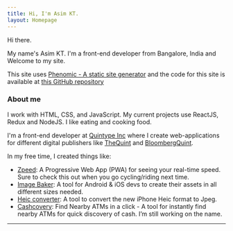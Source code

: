 ```yaml
---
title: Hi, I'm Asim KT.
layout: Homepage
---
```


Hi there.

My name's Asim KT. I'm a front-end developer from Bangalore, India and Welcome to my site.

This site uses [Phenomic - A static site generator](https://phenomic.io/) and the code for this site is available at
[this GitHub repository](https://github.com/asimkt/portfolio)

<h3>About me</h3>

I work with HTML, CSS, and JavaScript. My current projects use ReactJS, Redux and NodeJS.
I like eating and cooking food.

I'm a front-end developer at [Quintype Inc](http://quintype.com/) where I create web-applications for different digital publishers like
[TheQuint](http://thequint.com/) and [BloombergQuint](http://bloombergquint.com/).

In my free time, I created things like:

* [Zpeed](https://zpeed.in/): A Progressive Web App (PWA) for seeing your real-time speed. Sure to check this out when you go cycling/riding next time.
* [Image Baker](https://img-bak.in/): A tool for Android & iOS devs to create their assets in all different sizes needed.
* [Heic converter](https://converter.ktasim.com/): A tool to convert the new iPhone Heic format to Jpeg.
* [Cashcovery](https://cashcovery.ktasim.com/): Find Nearby ATMs in a click - A tool for instantly find nearby ATMs for quick discovery of cash. I’m still working on the name.



---
